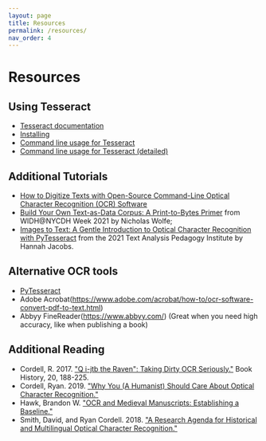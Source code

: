 ```yaml
---
layout: page
title: Resources
permalink: /resources/
nav_order: 4
---
```


# Resources

## Using Tesseract
- [Tesseract documentation](https://tesseract-ocr.github.io/)
- [Installing](https://tesseract-ocr.github.io/tessdoc/#compiling-and-installation)
- [Command line usage for Tesseract](https://tesseract-ocr.github.io/tessdoc/Command-Line-Usage.html)
- [Command line usage for Tesseract (detailed)](https://github.com/tesseract-ocr/tesseract/blob/main/doc/tesseract.1.asc)

## Additional Tutorials
- [How to Digitize Texts with Open-Source Command-Line Optical Character Recognition (OCR) Software](https://hdw.wustl.edu/articles/154)
- [Build Your Own Text-as-Data Corpus: A Print-to-Bytes Primer](https://gitlab.com/nmwolf/widh-nycdh-2021/-/tree/main) from WIDH@NYCDH Week 2021 by Nicholas Wolfe;
- [Images to Text: A Gentle Introduction to Optical Character Recognition with PyTesseract](https://github.com/hlj24/tapi_2021_ocr) from the 2021 Text Analysis Pedagogy Institute by Hannah Jacobs.

## Alternative OCR tools
- [PyTesseract](https://pypi.org/project/pytesseract/)
- Adobe Acrobat(https://www.adobe.com/acrobat/how-to/ocr-software-convert-pdf-to-text.html)
- Abbyy FineReader(https://www.abbyy.com/) (Great when you need high accuracy, like when publishing a book)

## Additional Reading
- Cordell, R. 2017. ["Q i-jtb the Raven": Taking Dirty OCR Seriously."](https://ryancordell.org/research/qijtb-the-raven/) Book History, 20, 188-225.
- Cordell, Ryan. 2019. ["Why You (A Humanist) Should Care About Optical Character Recognition."](https://ryancordell.org/research/why-ocr/)
- Hawk, Brandon W. ["OCR and Medieval Manuscripts: Establishing a Baseline."](https://brandonwhawk.net/2015/04/20/ocr-and-medieval-manuscripts-establishing-a-baseline/)
- Smith, David, and Ryan Cordell. 2018. ["A Research Agenda for Historical and Multilingual Optical Character Recognition."](http://hdl.handle.net/2047/D20297452)